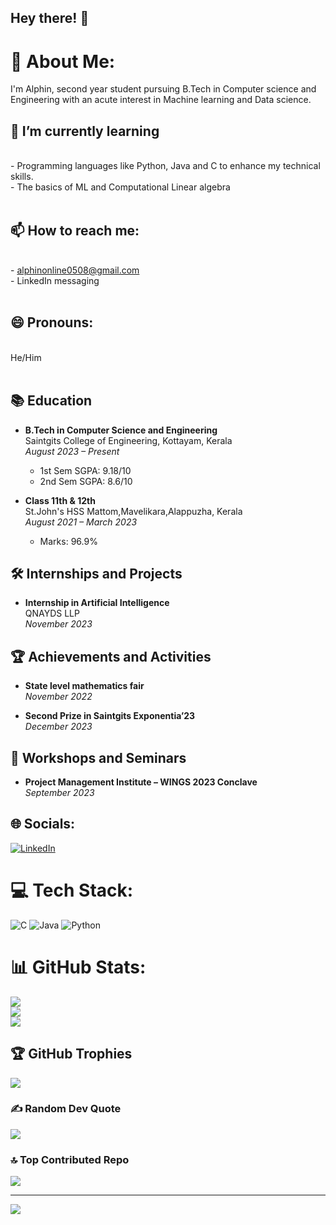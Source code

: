 ## Hey there! 👋
# 💫 About Me:
I'm Alphin, second year student pursuing B.Tech in Computer science and Engineering with  an acute interest in Machine learning and Data science.<br>

## 🌱 I’m currently learning
<br>- Programming languages like Python, Java and C to enhance my technical skills.<br>- The basics of ML and Computational Linear algebra <br><br>

## 📫 How to reach me: 
<br>- alphinonline0508@gmail.com<br>- LinkedIn messaging<br><br>
## 😄 Pronouns:
<br>He/Him<br><br>

## 📚 Education

- **B.Tech in Computer Science and Engineering**  
  Saintgits College of Engineering, Kottayam, Kerala  
  *August 2023 – Present*  
  - 1st Sem SGPA: 9.18/10
  - 2nd Sem SGPA: 8.6/10

- **Class 11th & 12th**  
  St.John's HSS Mattom,Mavelikara,Alappuzha, Kerala  
  *August 2021 – March 2023*  
  - Marks: 96.9%

## 🛠️ Internships and Projects

- **Internship in Artificial Intelligence**  
  QNAYDS LLP  
  *November 2023*

  

## 🏆 Achievements and Activities

  
- **State level mathematics fair**  
  *November 2022*

- **Second Prize in Saintgits Exponentia’23**  
  *December 2023*


## 🧠 Workshops and Seminars


- **Project Management Institute – WINGS 2023 Conclave**  
  *September 2023*
  



## 🌐 Socials:
[![LinkedIn](https://img.shields.io/badge/LinkedIn-%230077B5.svg?logo=linkedin&logoColor=white)](https://linkedin.com/in/https://www.linkedin.com/in/alphin-d-thomas-a52b1b300) 

# 💻 Tech Stack:
![C](https://img.shields.io/badge/c-%2300599C.svg?style=for-the-badge&logo=c&logoColor=white) ![Java](https://img.shields.io/badge/java-%23ED8B00.svg?style=for-the-badge&logo=openjdk&logoColor=white) ![Python](https://img.shields.io/badge/python-3670A0?style=for-the-badge&logo=python&logoColor=ffdd54)
# 📊 GitHub Stats:
![](https://github-readme-stats.vercel.app/api?username=AlphinDThomas&theme=prussian&hide_border=false&include_all_commits=false&count_private=false)<br/>
![](https://github-readme-streak-stats.herokuapp.com/?user=AlphinDThomas&theme=prussian&hide_border=false)<br/>
![](https://github-readme-stats.vercel.app/api/top-langs/?username=AlphinDThomas&theme=prussian&hide_border=false&include_all_commits=false&count_private=false&layout=compact)

## 🏆 GitHub Trophies
![](https://github-profile-trophy.vercel.app/?username=AlphinDThomas&theme=radical&no-frame=false&no-bg=true&margin-w=4)

### ✍️ Random Dev Quote
![](https://quotes-github-readme.vercel.app/api?type=horizontal&theme=radical)

### 🔝 Top Contributed Repo
![](https://github-contributor-stats.vercel.app/api?username=AlphinDThomas&limit=5&theme=dark&combine_all_yearly_contributions=true)

---
[![](https://visitcount.itsvg.in/api?id=AlphinDThomas&icon=1&color=0)](https://visitcount.itsvg.in)




